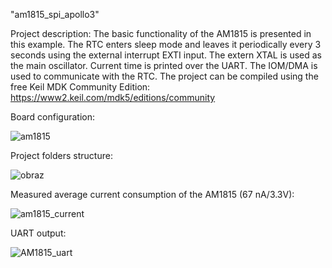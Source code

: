 "am1815_spi_apollo3" 

Project description:
The basic functionality of the AM1815 is presented in this example. The RTC enters sleep mode and leaves it periodically every 3 seconds using the external interrupt EXTI input. The extern XTAL is used as the main oscillator.
Current time is printed over the UART. The IOM/DMA is used to communicate with the RTC.
The project can be compiled using the free Keil MDK Community Edition: https://www2.keil.com/mdk5/editions/community

Board configuration:


![am1815](https://user-images.githubusercontent.com/69169627/223063958-3fce7a23-26b5-4097-aca0-34b8d9f07a96.png)

Project folders structure:

![obraz](https://user-images.githubusercontent.com/69169627/223064288-2902054d-6ad8-431c-b1f8-288cc982788a.png)

Measured average current consumption of the AM1815 (67 nA/3.3V): 

![am1815_current](https://user-images.githubusercontent.com/69169627/223068565-69881698-59c2-4508-bc54-81cbb8bb5b45.png)

UART output:


![AM1815_uart](https://user-images.githubusercontent.com/69169627/223069148-75757b4b-b305-454b-82bd-cadfb6cf4d33.png)
